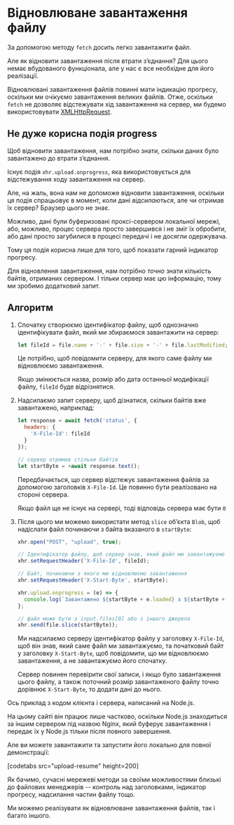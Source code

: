 # Відновлюване завантаження файлу

За допомогою методу `fetch` досить легко завантажити файл.

Але як відновити завантаження після втрати з’єднання? Для цього немає вбудованого функціонала, але у нас є все необхідне для його реалізації.

Відновлювані завантаження файлів повинні мати індикацію прогресу, оскільки ми очікуємо завантаження великих файлів. Отже, оскільки `fetch` не дозволяє відстежувати хід завантаження на сервер, ми будемо використовувати [XMLHttpRequest](info:xmlhttprequest).

## Не дуже корисна подія progress

Щоб відновити завантаження, нам потрібно знати, скільки даних було завантажено до втрати з’єднання.

Існує подія `xhr.upload.onprogress`, яка використовується для відстежування ходу завантаження на сервер.

Але, на жаль, вона нам не допоможе відновити завантаження, оскільки ця подія спрацьовує в момент, коли дані *відсилаються*, але чи отримав їх сервер? Браузер цього не знає.

Можливо, дані були буферизовані проксі-сервером локальної мережі, або, можливо, процес сервера просто завершився і не зміг їх обробити, або дані просто загубилися в процесі передачі і не досягли одержувача.

Тому ця подія корисна лише для того, щоб показати гарний індикатор прогресу.

Для відновлення завантаження, нам потрібно *точно* знати кількість байтів, отриманих сервером. І тільки сервер має цю інформацію, тому ми зробимо додатковий запит.

## Алгоритм

1. Спочатку створюємо ідентифікатор файлу, щоб однозначно ідентифікувати файл, який ми збираємося завантажити на сервер:
    ```js
    let fileId = file.name + '-' + file.size + '-' + file.lastModified;
    ```
    Це потрібно, щоб повідомити серверу, для якого саме файлу ми відновлюємо завантаження.

    Якщо змінюється назва, розмір або дата останньої модифікації файлу, `fileId` буде відрізнятися.

2. Надсилаємо запит серверу, щоб дізнатися, скільки байтів вже завантажено, наприклад:
    ```js
    let response = await fetch('status', {
      headers: {
        'X-File-Id': fileId
      }
    });

    // сервер отримав стільки байтів
    let startByte = +await response.text();
    ```

    Передбачається, що сервер відстежує завантаження файлів за допомогою заголовків `X-File-Id`. Це повинно бути реалізовано на стороні сервера.

    Якщо файл ще не існує на сервері, тоді відповідь сервера має бути `0`

3. Після цього ми можемо використати метод `slice` об’єкта `Blob`, щоб надіслати файл починаючи з байта вказаного в `startByte`:
    ```js
    xhr.open("POST", "upload", true);

    // Ідентифікатор файлу, щоб сервер знав, який файл ми завантажуємо
    xhr.setRequestHeader('X-File-Id', fileId);

    // Байт, починаючи з якого ми відновлюємо завантаження
    xhr.setRequestHeader('X-Start-Byte', startByte);

    xhr.upload.onprogress = (e) => {
      console.log(`Завантажено ${startByte + e.loaded} з ${startByte + e.total}`);
    };

    // файл може бути з input.files[0] або з іншого джерела
    xhr.send(file.slice(startByte));
    ```

    Ми надсилаємо серверу ідентифікатор файлу у заголовку `X-File-Id`, щоб він знав, який саме файл ми завантажуємо, та початковий байт у заголовку `X-Start-Byte`, щоб повідомити, що ми відновлюємо завантаження, а не завантажуємо його спочатку.

    Сервер повинен перевірити свої записи, і якщо було завантаження цього файлу, а також поточний розмір завантаженого файлу точно дорівнює `X-Start-Byte`, то додати дані до нього.


Ось приклад з кодом клієнта і сервера, написаний на Node.js.

На цьому сайті він працює лише частково, оскільки Node.js знаходиться за іншим сервером під назвою Nginx, який буферує завантаження і передає їх у Node.js тільки після повного завершення.

Але ви можете завантажити та запустити його локально для повної демонстрації:

[codetabs src="upload-resume" height=200]

Як бачимо, сучасні мережеві методи за своїми можливостями близькі до файлових менеджерів -- контроль над заголовками, індикатор прогресу, надсилання частин файлу тощо.

Ми можемо реалізувати як відновлюване завантаження файлів, так і багато іншого.
